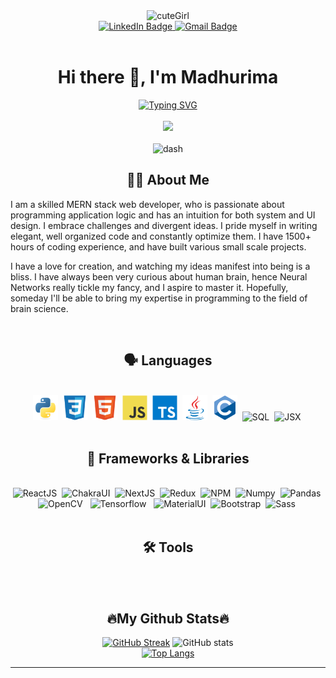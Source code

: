 <div align="center">
 <img src="https://media1.giphy.com/media/11oJ0n6FX3w1ZeoVHP/giphy.gif?cid=ecf05e47y5x1z9fj76vvgowblad45onugkv5mn8i2xd5q4x6&rid=giphy.gif&ct=s" alt="cuteGirl" width="100px"/>
    <div id="badges">
      <a href="https://www.linkedin.com/in/madhurima-poddar/">
        <img src="https://img.shields.io/badge/LinkedIn-blue?style=for-the-badge&logo=linkedin&logoColor=white" alt="LinkedIn Badge"/>
      </a>
      <a href="mailto:madhurimapoddar639@gmail.com">
        <img src="https://img.shields.io/badge/gmail-red?style=for-the-badge&logo=gmail&logoColor=white" alt="Gmail Badge"/>
      </a>
    </div>
    <img src="https://komarev.com/ghpvc/?username=RimRaider639&style=flat-square&color=blue" alt=""/>
</div>

<div align="center">
 <h1>Hi there 👋, I'm Madhurima</h1>
</div>

<div align="center">
<a href="https://git.io/typing-svg"><img src="https://readme-typing-svg.demolab.com?font=Fira+Code&weight=600&size=24&pause=1000&color=AC30F7&center=true&vCenter=true&width=500&lines=I+am+a+Full+Stack+Web+Developer;I+love+painting%2C+coding+%26+movies;Hope+to+get+in+touch+soon+%E2%9D%A4%EF%B8%8F" alt="Typing SVG" /></a>
</div>

</br>

<div align="center">
  <img src="https://media.giphy.com/media/LbBSU26sSRAE8/giphy.gif" width="60%" />
  </br>
  </br>
  <img src="https://user-images.githubusercontent.com/73097560/115834477-dbab4500-a447-11eb-908a-139a6edaec5c.gif" alt="dash" />
</div>

<!-- <div align="center"> -->
<!--  <img src="https://user-images.githubusercontent.com/73097560/115834477-dbab4500-a447-11eb-908a-139a6edaec5c.gif" alt="dash" /> -->
<!-- </div>  -->
<!--
**RimRaider639/RimRaider639** is a ✨ _special_ ✨ repository because its `README.md` (this file) appears on your GitHub profile.

Here are some ideas to get you started:

- 🔭 I’m currently working on ...
- 🌱 I’m currently learning ...
- 👯 I’m looking to collaborate on ...
- 🤔 I’m looking for help with ...
- 💬 Ask me about ...
- 📫 How to reach me: ...
- 😄 Pronouns: ...
- ⚡ Fun fact: ...
-->

<div>
 <h2 align="center"> 💁‍♀️ About Me </h2>
 <p>
  I am a skilled MERN stack web developer, who is passionate about programming application logic and has an intuition for both system and UI design. I embrace challenges and divergent ideas. I pride myself in writing elegant, well organized code and constantly optimize them.  
I have 1500+ hours of coding experience, and have built various small scale projects.
 </p>
 
 <p>
  I have a love for creation, and watching my ideas manifest into being is a bliss. I have always been very curious about human brain, hence Neural Networks really tickle my fancy, and I aspire to master it. Hopefully, someday I'll be able to bring my expertise in programming to the field of brain science.
 </p>
 
</div>

<br/>

<div align="center">
<h2>🗣️ Languages </h2>

<br/>
   <img src="https://github.com/devicons/devicon/blob/master/icons/python/python-original.svg" title="Python" alt="Python" width="40" height="40"/>&nbsp;
  <img src="https://github.com/devicons/devicon/blob/master/icons/css3/css3-original.svg"  title="CSS3" alt="CSS" width="40" height="40"/>&nbsp;
  <img src="https://github.com/devicons/devicon/blob/master/icons/html5/html5-original.svg" title="HTML5" alt="HTML" width="40" height="40"/>&nbsp;
  <img src="https://github.com/devicons/devicon/blob/master/icons/javascript/javascript-original.svg" title="JavaScript" alt="JavaScript" width="40" height="40"/>&nbsp;
   <img src="https://github.com/devicons/devicon/blob/master/icons/typescript/typescript-original.svg" title="TypeScript" alt="TypeScript" width="40" height="40"/>&nbsp;
    <img src="https://github.com/devicons/devicon/blob/master/icons/java/java-original.svg" title="Java" alt="Java" width="40" height="40"/>&nbsp;
   <img src="https://github.com/devicons/devicon/blob/master/icons/c/c-original.svg" title="C" alt="C" width="40" height="40"/>&nbsp;
   <img src="https://cdn-icons-png.flaticon.com/512/4248/4248340.png" title="SQL" alt="SQL" width="40" height="40"/>&nbsp;
    <img src="https://cdn-icons-png.flaticon.com/512/541/541490.png" title="JSX" alt="JSX" width="40" height="40"/>&nbsp;
</div>
<br/>

<div align="center">
<h2>🧮 Frameworks & Libraries</h2>
<br/>
 <img alt="ReactJS" src="https://github.com/RimRaider639/TechStackIcons/raw/master/icons/react/react-original.svg" title="ReactJS" width="40" height="40">&nbsp;
 <img alt="ChakraUI" src="https://img.icons8.com/color/512/chakra-ui.png" title="ChakraUI" width="40" height="40">&nbsp;
 <img alt="NextJS" src="https://github.com/RimRaider639/TechStackIcons/raw/master/icons/nextjs/nextjs-original.svg" title="NextJS" width="40" height="40">&nbsp;
 <img alt="Redux" src="https://github.com/RimRaider639/TechStackIcons/raw/master/icons/redux/redux-original.svg" title="Redux" width="40" height="40">&nbsp;
 <img alt="NPM" src="https://github.com/RimRaider639/TechStackIcons/raw/master/icons/npm/npm-original-wordmark.svg" title="NPM" width="40" height="40">&nbsp;
 <img alt="Numpy" src="https://github.com/RimRaider639/TechStackIcons/raw/master/icons/numpy/numpy-original.svg" title="Numpy" width="40" height="40">&nbsp;
 <img alt="Pandas" src="https://github.com/RimRaider639/TechStackIcons/raw/master/icons/pandas/pandas-original.svg" title="Pandas" width="40" height="40">&nbsp;
 <img alt="OpenCV" src="https://github.com/RimRaider639/TechStackIcons/raw/master/icons/opencv/opencv-original.svg" title="OpenCV" width="40" height="40"> &nbsp;
 <img alt="Tensorflow" src="https://github.com/RimRaider639/TechStackIcons/raw/master/icons/tensorflow/tensorflow-original.svg" title="Tensorflow" width="40" height="40"> &nbsp;
 <img alt="MaterialUI" src="https://github.com/RimRaider639/TechStackIcons/raw/master/icons/materialui/materialui-original.svg" title="MaterialUI" width="40" height="40">&nbsp;
 <img alt="Bootstrap" src="https://github.com/RimRaider639/TechStackIcons/raw/master/icons/bootstrap/bootstrap-original.svg" title="Bootstrap" width="40" height="40">&nbsp;
 <img alt="Sass" src="https://github.com/RimRaider639/TechStackIcons/raw/master/icons/sass/sass-original.svg" title="Sass" width="40" height="40">&nbsp;
</div>
<br/>

<div align="center">
<h2>🛠️ Tools</h2>
<br/>

<br/>
<div align="center">
<h2>🔥My Github Stats🔥</h2>

 [![GitHub Streak](https://streak-stats.demolab.com?user=RimRaider639&theme=vision-friendly-dark&hide_border=true)](https://git.io/streak-stats)
 ![GitHub stats](https://github-readme-stats-kj4q.vercel.app/api?username=RimRaider639&show_icons=true&theme=vision-friendly-dark&hide_border=true)
<br/>
 [![Top Langs](https://github-readme-stats-kj4q.vercel.app/api/top-langs/?username=RimRaider639&layout=compact&theme=vision-friendly-dark&hide_border=true)](https://github.com/anuraghazra/github-readme-stats)
<br/>
 
</div>
<hr/>

